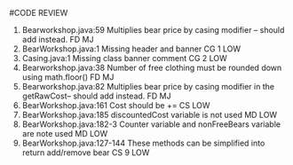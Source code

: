 #CODE REVIEW
1.	Bearworkshop.java:59	Multiplies bear price by casing modifier – should add instead. 	FD	MJ
2.	BearWorkshop.java:1	Missing header and banner 	CG 1	LOW
3.	Casing.java:1	Missing class banner comment 	CG 2	LOW
4.	Bearworkshop.java:38	Number of free clothing must be rounded down using math.floor() 	FD	MJ
5.	Bearworkshop.java:82	Multiplies bear price by casing modifier in the getRawCost– should add instead. 	FD	MJ
6.	BearWorkshop.java:161	Cost should be += 	CS	LOW
7.	BearWorkshop.java:185	discountedCost variable is not used 	MD	LOW
8.	BearWorkshop.java:182-3	Counter variable and nonFreeBears variable are note used 	MD	LOW
9.	BearWorkshop.java:127-144	These methods can be simplified into return add/remove bear 	CS 9	LOW
